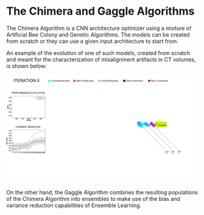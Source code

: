 # The Chimera and Gaggle Algorithms
The Chimera Algorithm is a CNN architecture optimizer using a mixture of Artificial Bee Colony and Genetic Algorithms. The models can be created from scratch or they can use a given input architecture to start from.

An example of the evolution of one of such models, created from scratch and meant for the characterization of misalignment artifacts in CT volumes, is shown below:

![alt text](https://github.com/AdriGoMar/ChimeraAlgorithm/blob/main/model_ev_visualization.gif?raw=true)

On the other hand, the Gaggle Algorithm combines the resulting populations of the Chimera Algorithm into ensembles to make use of the bias and variance reduction capabilities of Ensemble Learning.
